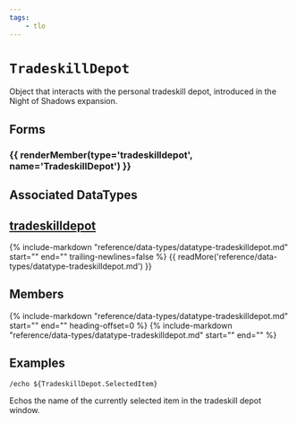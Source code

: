 ```yaml
---
tags:
    - tlo
---
```

# `TradeskillDepot`

<!--tlo-desc-start-->
Object that interacts with the personal tradeskill depot, introduced in the Night of Shadows expansion.
<!--tlo-desc-end-->
## Forms
<!--tlo-forms-start-->
### {{ renderMember(type='tradeskilldepot', name='TradeskillDepot') }}
<!--tlo-forms-end-->

## Associated DataTypes

## [tradeskilldepot](../data-types/datatype-tradeskilldepot.md)
{%
  include-markdown "reference/data-types/datatype-tradeskilldepot.md"
  start="<!--dt-desc-start-->"
  end="<!--dt-desc-end-->"
  trailing-newlines=false
%} {{ readMore('reference/data-types/datatype-tradeskilldepot.md') }}

<h2>Members</h2>
{%
  include-markdown "reference/data-types/datatype-tradeskilldepot.md"
  start="<!--dt-members-start-->"
  end="<!--dt-members-end-->"
  heading-offset=0
%}
{%
  include-markdown "reference/data-types/datatype-tradeskilldepot.md"
  start="<!--dt-linkrefs-start-->"
  end="<!--dt-linkrefs-end-->"
%}

## Examples

```
/echo ${TradeskillDepot.SelectedItem}
```

Echos the name of the currently selected item in the tradeskill depot window.
<!--tlo-linkrefs-start-->
[tradeskilldepot]: ../data-types/datatype-tradeskilldepot.md
<!--tlo-linkrefs-end-->
